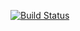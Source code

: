 [![Build Status](https://travis-ci.com/Boshen/haskell-template.svg?branch=master)](https://travis-ci.com/Boshen/haskell-template)
